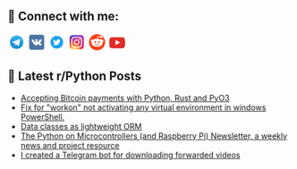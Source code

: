 ## 🔎 Connect with me:
[<img src="https://github.com/bullbesh/bullbesh/blob/main/images/Telegram.png" width="32" height="32" />](https://t.me/bullbesh)
[<img src="https://github.com/bullbesh/bullbesh/blob/main/images/VK.png" width="32" height="32" />](https://vk.com/bullbesh)
[<img src="https://github.com/bullbesh/bullbesh/blob/main/images/Twitter.png" width="32" height="32" />](https://twitter.com/bullbesh1)
[<img src="https://github.com/bullbesh/bullbesh/blob/main/images/Instagram.png" width="32" height="32" />](https://www.instagram.com/bullbesh)
[<img src="https://github.com/bullbesh/bullbesh/blob/main/images/Reddit.png" width="32" height="32" />](https://www.reddit.com/user/bullbesh)
[<img src="https://github.com/bullbesh/bullbesh/blob/main/images/YouTube.png" width="32" height="32" />](https://www.youtube.com/channel/UCtfjRs6uzgq5mfm8S06WTcg)

## 📕 Latest r/Python Posts
<!-- BLOG-POST-LIST:START -->
- [Accepting Bitcoin payments with Python, Rust and PyO3](https://www.reddit.com/r/Python/comments/1e7cadv/accepting_bitcoin_payments_with_python_rust_and/)
- [Fix for &quot;workon&quot; not activating any virtual environment in windows PowerShell.](https://www.reddit.com/r/Python/comments/1e7bofu/fix_for_workon_not_activating_any_virtual/)
- [Data classes as lightweight ORM](https://www.reddit.com/r/Python/comments/1e79g9y/data_classes_as_lightweight_orm/)
- [The Python on Microcontrollers &lpar;and Raspberry Pi&rpar; Newsletter, a weekly news and project resource](https://www.reddit.com/r/Python/comments/1e74rab/the_python_on_microcontrollers_and_raspberry_pi/)
- [I created a Telegram bot for downloading forwarded videos](https://www.reddit.com/r/Python/comments/1e73i3f/i_created_a_telegram_bot_for_downloading/)
<!-- BLOG-POST-LIST:END -->

